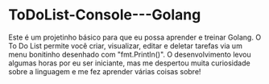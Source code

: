 # ToDoList-Console---Golang
Este é um projetinho básico para que eu possa aprender e treinar Golang. O To Do List permite você criar, visualizar, editar e deletar tarefas via um menu bonitinho desenhado com "fmt.Println()". O desenvolvimento levou algumas horas por eu ser iniciante, mas me despertou muita curiosidade sobre a linguagem e me fez aprender várias coisas sobre!
